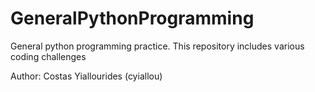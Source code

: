 # GeneralPythonProgramming

General python programming practice. This repository includes various coding challenges

Author: Costas Yiallourides (cyiallou)
